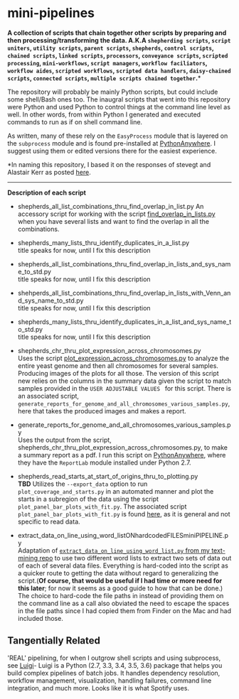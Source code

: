 # mini-pipelines
**A collection of scripts that chain together other scripts by preparing and then processing/transforming the data. A.K.A `shepherding scripts`, `script uniters`, `utility scripts`, `parent scripts`, `shepherds`, `control scripts`, `chained scripts`, `linked scripts`,  `processors`, `conveyance scripts`, `scripted processing`, `mini-workflows`, `script managers`, `workflow faciliators`, `workflow aides`, `scripted workflows`, `scripted data handlers`, `daisy-chained scripts`, `connected scripts`, `multiple scripts chained together`.**&ast;  
  
The repository will probably be mainly Python scripts, but could include some shell/Bash ones too. The inaugral scripts that went into this repository were Python and used Python to control things at the command line level as well. In other words, from within Python I generated and executed commands to run as if on shell command line. 

As written, many of these rely on the `EasyProcess` module that is layered on the `subprocess` module and is found pre-installed at [PythonAnywhere](http://www.pythonanywhere.com). I suggest using them or edited versions there for the easiest experience.
  
&ast;In naming this repository, I based it on the responses of stevegt and Alastair Kerr as posted [here](https://www.biostars.org/p/17696/).


---



**Description of each script**

* shepherds_all_list_combinations_thru_find_overlap_in_list.py 
  An accessory script for working with the script [find_overlap_in_lists.py](https://github.com/fomightez/text_mining) when you have several lists and want to find the overlap in all the combinations.
  
* shepherds_many_lists_thru_identify_duplicates_in_a_list.py  
  title speaks for now, until I fix this description
 
* shepherds_all_list_combinations_thru_find_overlap_in_lists_and_sys_name_to_std.py  
  title speaks for now, until I fix this description
  
* shehperds_all_list_combinations_thru_find_overlap_in_lists_with_Venn_and_sys_name_to_std.py  
  title speaks for now, until I fix this description
  
* shepherds_many_lists_thru_identify_duplicates_in_a_list_and_sys_name_to_std.py  
  title speaks for now, until I fix this description

* shepherds_chr_thru_plot_expression_across_chromosomes.py  
  Uses the script [plot_expression_across_chromosomes.py](https://github.com/fomightez/sequencework/tree/master/plot_expression_across_chromosomes) to analyze the entire yeast genome and then all chromosomes for several samples. Producing images of the plots for all those. The version of this script new relies on the columns in the summary data given the script to match samples provided in the `USER ADJUSTABLE VALUES ` for this script. There is an associated script, `generate_reports_for_genome_and_all_chromosomes_various_samples.py`, here that takes the produced images and makes a report.
  
 * generate_reports_for_genome_and_all_chromosomes_various_samples.py  
  Uses the output from the script, shepherds_chr_thru_plot_expression_across_chromosomes.py, to make a summary report as a pdf. I run this script on [PythonAnywhere](http://www.pythonanywhere.com), where they have the `ReportLab` module installed under Python 2.7.
  
 * shepherds_read_starts_at_start_of_origins_thru_to_plotting.py  
  **TBD** Utilizes the `--export_data` option to run `plot_coverage_and_starts.py` in an automated manner and plot the starts in a subregion of the data using the script `plot_panel_bar_plots_with_fit.py`. The associated script `plot_panel_bar_plots_with_fit.py` is found [here](https://github.com/fomightez/general_scripted_plotting), as it is general and not specific to read data.
  
  * extract_data_on_line_using_word_listONhardcodedFILESminiPIPELINE.py  
    Adaptation of [`extract_data_on_line_using_word_list.py` from my text-mining repo](https://github.com/fomightez/text_mining) to use two different word lists to extract two sets of data out of each of several data files. Everything is hard-coded into the script as a quicker route to getting the data without regard to generalizing the script.(**Of course, that would be useful if I had time or more need for this later**; for now it seems as a good guide to how that can be done.) The choice to hard-code the file paths in instead of providing them on the command line as a call also obviated the need to escape the spaces in the file paths since I had copied them from Finder on the Mac and had included those.



Tangentially Related
--------------------

'REAL' pipelining, for when I outgrow shell scripts and using subprocess, see [Luigi](https://github.com/spotify/luigi)- Luigi is a Python (2.7, 3.3, 3.4, 3.5, 3.6) package that helps you build complex pipelines of batch jobs. It handles dependency resolution, workflow management, visualization, handling failures, command line integration, and much more. Looks like it is what Spotify uses.
